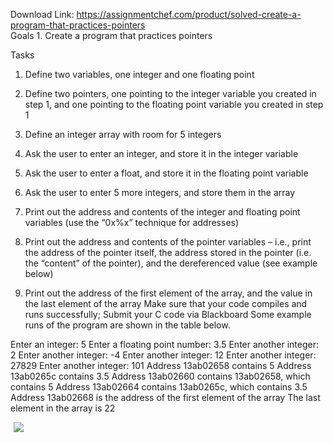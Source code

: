 Download Link: https://assignmentchef.com/product/solved-create-a-program-that-practices-pointers
<br>
Goals 1. Create a program that practices pointers

Tasks

1. Define two variables, one integer and one floating point

2. Define two pointers, one pointing to the integer variable you created in step 1, and one pointing to the floating point variable you created in step 1

3. Define an integer array with room for 5 integers

4. Ask the user to enter an integer, and store it in the integer variable

5. Ask the user to enter a float, and store it in the floating point variable

6. Ask the user to enter 5 more integers, and store them in the array

7. Print out the address and contents of the integer and floating point variables (use the “0x%x” technique for addresses)

8. Print out the address and contents of the pointer variables – i.e., print the address of the pointer itself, the address stored in the pointer (i.e. the “content” of the pointer), and the dereferenced value (see example below)

9. Print out the address of the first element of the array, and the value in the last element of the array Make sure that your code compiles and runs successfully; Submit your C code via Blackboard Some example runs of the program are shown in the table below.

Enter an integer: 5 Enter a floating point number: 3.5 Enter another integer: 2 Enter another integer: -4 Enter another integer: 12 Enter another integer: 27829 Enter another integer: 101 Address 13ab02658 contains 5 Address 13ab0265c contains 3.5 Address 13ab02660 contains 13ab02658, which contains 5 Address 13ab02664 contains 13ab0265c, which contains 3.5 Address 13ab02668 is the address of the first element of the array The last element in the array is 22

<img decoding="async" data-recalc-dims="1" data-src="https://i0.wp.com/www.ankitcodinghub.com/wp-content/uploads/2017/05/395.png?w=980&amp;ssl=1" class="lazyload" src="data:image/gif;base64,R0lGODlhAQABAAAAACH5BAEKAAEALAAAAAABAAEAAAICTAEAOw==">

 <noscript>

  <img decoding="async" src="https://i0.wp.com/www.ankitcodinghub.com/wp-content/uploads/2017/05/395.png?w=980&amp;ssl=1" data-recalc-dims="1">

 </noscript>